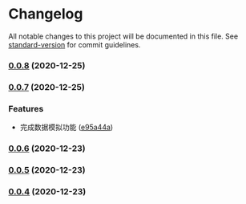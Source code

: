 # Changelog

All notable changes to this project will be documented in this file. See [standard-version](https://github.com/conventional-changelog/standard-version) for commit guidelines.

### [0.0.8](https://github.com/BWrong/mock/compare/v0.0.7...v0.0.8) (2020-12-25)

### [0.0.7](https://github.com/BWrong/mock/compare/v0.0.6...v0.0.7) (2020-12-25)


### Features

* 完成数据模拟功能 ([e95a44a](https://github.com/BWrong/mock/commit/e95a44a29faac243787b4ae52f6a70a8fd8e8d2d))

### [0.0.6](https://github.com/BWrong/mock/compare/v0.0.5...v0.0.6) (2020-12-23)

### [0.0.5](https://github.com/BWrong/mock/compare/v0.0.4...v0.0.5) (2020-12-23)

### [0.0.4](https://github.com/BWrong/mock/compare/v0.0.3...v0.0.4) (2020-12-23)

